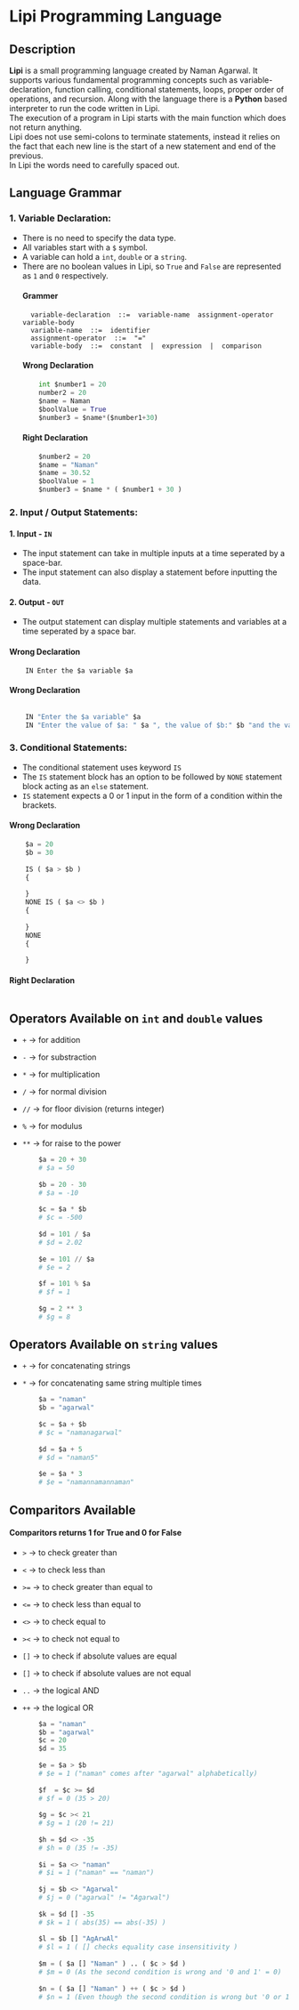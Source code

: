 # Lipi Programming Language

## Description
**Lipi** is a small programming language created by Naman Agarwal. It supports various fundamental programming concepts such as variable-declaration, function calling, conditional statements, loops, proper order of operations, and recursion. Along with the language there is a **Python** based interpreter to run the code written in Lipi. <br>
The execution of a program in Lipi starts with the main function which does not return anything. <br>
Lipi does not use semi-colons to terminate statements, instead it relies on the fact that each new line is the start of a new statement and end of the previous. <br>
In Lipi the words need to carefully spaced out. 

## Language Grammar
### 1. Variable Declaration:
* There is no need to specify the data type.
* All variables start with a ```$``` symbol. 
* A variable can hold a ```int```, ```double``` or a ```string```.
* There are no boolean values in Lipi, so ```True``` and ```False``` are represented as ```1``` and ```0``` respectively.
  #### Grammer
  ```enbf
    variable-declaration  ::=  variable-name  assignment-operator  variable-body
    variable-name  ::=  identifier
    assignment-operator  ::=  "="
    variable-body  ::=  constant  |  expression  |  comparison
  ```
  #### Wrong Declaration
  ```python
      int $number1 = 20
      number2 = 20
      $name = Naman
      $boolValue = True
      $number3 = $name*($number1+30)
  ```
  #### Right Declaration
  ```python
      $number2 = 20
      $name = "Naman"
      $name = 30.52
      $boolValue = 1
      $number3 = $name * ( $number1 + 30 )
  ```
 ### 2. Input / Output Statements:
 #### 1. Input - `IN`
   * The input statement can take in multiple inputs at a time seperated by a space-bar.
   * The input statement can also display a statement before inputting the data.
 #### 2. Output - `OUT`
   * The output statement can display multiple statements and variables at a time seperated by a space bar.
 #### Wrong Declaration
   ```
       IN Enter the $a variable $a

   ```
 #### Wrong Declaration
  ```python

      IN "Enter the $a variable" $a
      IN "Enter the value of $a: " $a ", the value of $b:" $b "and the value of $c:" $c
  ```

 ### 3. Conditional Statements: 
 * The conditional statement uses keyword `IS`
 * The `IS` statement block has an option to be followed by `NONE` statement block acting as an `else` statement. 
 * `IS` statement expects a 0 or 1 input in the form of a condition within the brackets. 
  #### Wrong Declaration
  ```python
      $a = 20
      $b = 30
      
      IS ( $a > $b )
      {
        
      }
      NONE IS ( $a <> $b )
      {
      
      }
      NONE 
      {
      
      }
  ```
  #### Right Declaration
  ```python
  
  ```


## Operators Available on `int` and `double` values
* `+`  -> for addition
* `-`  -> for substraction
* `*`  -> for multiplication
* `/`  -> for normal division
* `//` -> for floor division (returns integer)
* `%`  -> for modulus 
* `**` -> for raise to the power

  ```python
      $a = 20 + 30
      # $a = 50
      
      $b = 20 - 30
      # $a = -10
      
      $c = $a * $b
      # $c = -500
      
      $d = 101 / $a
      # $d = 2.02
      
      $e = 101 // $a
      # $e = 2
      
      $f = 101 % $a
      # $f = 1
      
      $g = 2 ** 3
      # $g = 8
  ```

## Operators Available on `string` values
* `+`  -> for concatenating strings
* `*`  -> for concatenating same string multiple times

  ```python
      $a = "naman"
      $b = "agarwal"
      
      $c = $a + $b
      # $c = "namanagarwal"
      
      $d = $a + 5
      # $d = "naman5"
      
      $e = $a * 3
      # $e = "namannamannaman" 
  ```

## Comparitors Available
#### Comparitors returns 1 for True and 0 for False
* `>`  -> to check greater than 
* `<`  -> to check less than 
* `>=` -> to check greater than equal to 
* `<=` -> to check less than equal to 
* `<>` -> to check equal to
* `><` -> to check not equal to 
* `[]` -> to check if absolute values are equal 
* `[]` -> to check if absolute values are not equal 
* `..` -> the logical AND
* `++` -> the logical OR

  ```python
      $a = "naman"
      $b = "agarwal"
      $c = 20
      $d = 35
      
      $e = $a > $b
      # $e = 1 ("naman" comes after "agarwal" alphabetically)
      
      $f  = $c >= $d
      # $f = 0 (35 > 20)
      
      $g = $c >< 21
      # $g = 1 (20 != 21)
      
      $h = $d <> -35
      # $h = 0 (35 != -35)
      
      $i = $a <> "naman"
      # $i = 1 ("naman" == "naman")
      
      $j = $b <> "Agarwal"
      # $j = 0 ("agarwal" != "Agarwal")
      
      $k = $d [] -35
      # $k = 1 ( abs(35) == abs(-35) )
      
      $l = $b [] "AgArwAl"
      # $l = 1 ( [] checks equality case insensitivity ) 
      
      $m = ( $a [] "Naman" ) .. ( $c > $d )
      # $m = 0 (As the second condition is wrong and '0 and 1' = 0)
      
      $n = ( $a [] "Naman" ) ++ ( $c > $d )
      # $n = 1 (Even though the second condition is wrong but '0 or 1' = 1)
  ```
